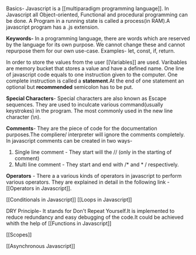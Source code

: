 Basics-
Javascript is a [[multiparadigm programming language]]. In Javascript  all Object-oriented, Functional and procedural programming can be done.
A Program in a running state is called a process(in RAM).A javascript program has a .js extension.

**Keywords-** In a programming language, there are words which are reserved  by the language for its own purpose. We cannot change these and cannot repurpose them for our own use-case.
Examples- let, const, if, return.

In order to store the values from the user [[Variables]] are used.
Varibables are memory bucket that stores a value and have a defined name.
One line of javascript code equals to one instruction given to the computer.
One complete instruction is  called  a **statement**.At the end of one statement an optional but **recommended** semicolon has to be put.

**Special Characters**- Special characters are also known as Escape sequences. They are used to inculcate various  command(usually keystrokes) in the program. The most commonly used in the new line character (\\n).

**Comments**- They are the piece of code for the documentation purposes.The compliere/ interpreter will ignore the comments completely. In javascript comments can be created in two ways-
 1. Single line comment - They start will the // (only in the starting of comment)
 2. Multi line comment - They start and end with /* and * / respectively.

**Operators** - There a a various kinds of operators in javascript to perform various operators. They are explained in detail in the following  link - [[Operators in Javascript]].

[[Conditionals in Javascript]]
[[Loops in Javascript]]

DRY Principle- It stands for Don't Repeat Yourself.It is implemented to reduce redundancy and easy debugging of the code.It could be achieved whith the help of [[Functions in Javascript]]

[[Scopes]]

[[Asynchronous Javascript]]


